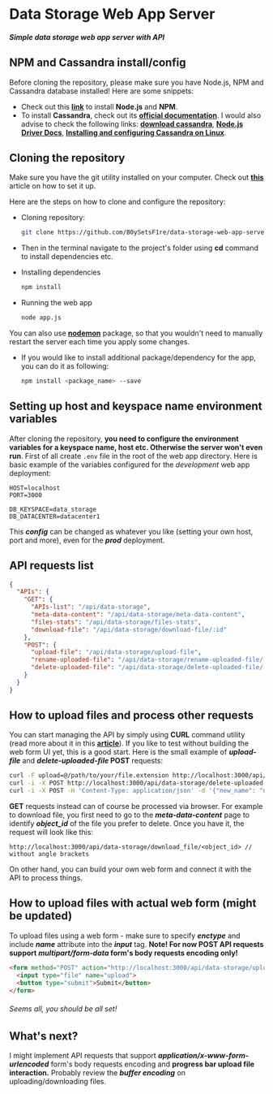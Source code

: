 # Data Storage Web App Server
##### Simple data storage web app server with API

## NPM and Cassandra install/config

Before cloning the repository, please make sure you have Node.js, NPM and Cassandra database installed! Here are some snippets:

* Check out this **[link](https://nodejs.org/en/)** to install **Node.js** and **NPM**.
* To install **Cassandra**, check out its **[official documentation](https://cassandra.apache.org/doc/latest/)**. I would also advise to check the following links: **[download cassandra](https://cassandra.apache.org/download/)**, **[Node.js Driver Docs](https://docs.datastax.com/en/developer/nodejs-driver/4.6/getting-started/)**, **[Installing and configuring Cassandra on Linux](https://docs.nomagic.com/display/TWCloud190/Installing+and+configuring+Cassandra+on+Linux)**.

## Cloning the repository

Make sure you have the git utility installed on your computer. Check out **[this](https://git-scm.com/book/en/v2/Getting-Started-Installing-Git)** article on how to set it up.

Here are the steps on how to clone and configure the repository:

* Cloning repository:

  ```bash
  git clone https://github.com/B0ySetsF1re/data-storage-web-app-server.git
  ```
* Then in the terminal navigate to the project's folder using **cd** command to install dependencies etc.

* Installing dependencies

  ```bash
  npm install
  ```
* Running the web app

  ```bash
  node app.js
  ```
You can also use **[nodemon](https://www.npmjs.com/package/nodemon)** package, so that you wouldn't need to manually restart the server each time you apply some changes.

* If you would like to install additional package/dependency for the app, you can do it as following:

  ```bash
  npm install <package_name> --save
  ```

## Setting up host and keyspace name environment variables
After cloning the repository, **you need to configure the environment variables for a keyspace name, host etc. Otherwise the server won't even run**. First of all create ```.env``` file in the root of the web app directory. Here is basic example of the variables configured for the _development_ web app deployment:

```
HOST=localhost
PORT=3000

DB_KEYSPACE=data_storage
DB_DATACENTER=datacenter1

```

This **_config_** can be changed as whatever you like (setting your own host, port and more), even for the **_prod_** deployment.

## API requests list

```json
{
  "APIs": {
    "GET": {
      "APIs-list": "/api/data-storage",
      "meta-data-content": "/api/data-storage/meta-data-content",
      "files-stats": "/api/data-storage/files-stats",
      "download-file": "/api/data-storage/download-file/:id"
    },
    "POST": {
      "upload-file": "/api/data-storage/upload-file",
      "rename-uploaded-file": "/api/data-storage/rename-uploaded-file/:id",
      "delete-uploaded-file": "/api/data-storage/delete-uploaded-file/:id"
    }
  }
}
```

## How to upload files and process other requests

You can start managing the API by simply using **CURL** command utility (read more about it in this **[article](https://medium.com/@petehouston/upload-files-with-curl-93064dcccc76)**). If you like to test without building the web form UI yet, this is a good start. Here is the small example of **_upload-file_** and **_delete-uploaded-file_ POST** requests:

```bash
curl -F upload=@/path/to/your/file.extension http://localhost:3000/api/data-storage/upload-file // to upload file
curl -i -X POST http://localhost:3000/api/data-storage/delete-uploaded-file // to delete file
curl -i -X POST -H 'Content-Type: application/json' -d '{"new_name": "new_name"}' http://localhost:3000/api/data-storage/rename-uploaded-file/<object_id> // to rename file (object_id should be without angle brackets)
```

**GET** requests instead can of course be processed via browser. For example to download file, you first need to go to the **_meta-data-content_** page to identify **_object_id_** of the file you prefer to delete. Once you have it, the request will look like this:

```
http://localhost:3000/api/data-storage/download_file/<object_id> // without angle brackets
```

On other hand, you can build your own web form and connect it with the API to process things.

## How to upload files with actual web form (might be updated)

To upload files using a web form - make sure to specify **_enctype_** and include **_name_** attribute into the **_input_** tag. **Note! For now POST API requests support _multipart/form-data_ form's body requests encoding only!**

```html
<form method="POST" action="http://localhost:3000/api/data-storage/upload-file" enctype="multipart/form-data">
  <input type="file" name="upload">
  <button type="submit">Submit</button>
</form>
```

###### Seems all, you should be all set!

## What's next?
I might implement API requests that support **_application/x-www-form-urlencoded_** form's body requests encoding and **progress bar upload file interaction.** Probably review the **_buffer encoding_** on uploading/downloading files.
